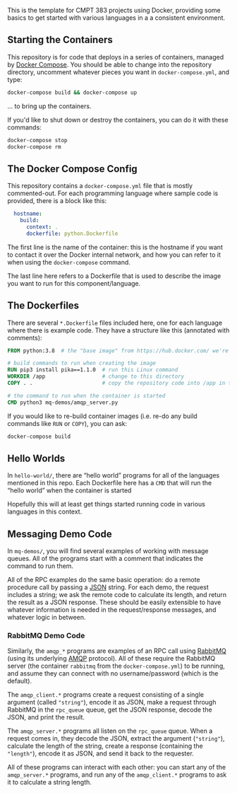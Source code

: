 This is the template for CMPT 383 projects using Docker, providing some basics to get started with various languages in a a consistent environment.


## Starting the Containers

This repository is for code that deploys in a series of containers, managed by [Docker Compose](https://docs.docker.com/compose/). You should be able to change into the repository directory, uncomment whatever pieces you want in `docker-compose.yml`, and type:
```sh
docker-compose build && docker-compose up
```
&hellip; to bring up the containers.

If you'd like to shut down or destroy the containers, you can do it with these commands:
```sh
docker-compose stop
docker-compose rm
```


## The Docker Compose Config

This repository contains a `docker-compose.yml` file that is mostly commented-out. For each programming language where sample code is provided, there is a block like this:

```yaml
  hostname:
    build:
      context: .
      dockerfile: python.Dockerfile
```

The first line is the name of the container: this is the hostname if you want to contact it over the Docker internal network, and how you can refer to it when using the `docker-compose` command.

The last line here refers to a Dockerfile that is used to describe the image you want to run for this component/language.


## The Dockerfiles

There are several `*.Dockerfile` files included here, one for each language where there is example code. They have a structure like this (annotated with comments):

```dockerfile
FROM python:3.8  # the "base image" from https://hub.docker.com/ we're starting with

# build commands to run when creating the image
RUN pip3 install pika==1.1.0  # run this Linux command
WORKDIR /app                  # change to this directory
COPY . .                      # copy the repository code into /app in the container

# the command to run when the container is started
CMD python3 mq-demos/amqp_server.py
```

If you would like to re-build container images (i.e. re-do any build commands like `RUN` or `COPY`), you can ask:
```sh
docker-compose build
```

## Hello Worlds

In `hello-world/`, there are &ldquo;hello world&rdquo; programs for all of the languages mentioned in this repo. Each Dockerfile here has a `CMD` that will run the &ldquo;hello world&rdquo; when the container is started

Hopefully this will at least get things started running code in various languages in this context.


## Messaging Demo Code

In `mq-demos/`, you will find several examples of working with message queues. All of the programs start with a comment that indicates the command to run them.

All of the RPC examples do the same basic operation: do a remote procedure call by passing a [JSON](https://en.wikipedia.org/wiki/JSON) string. For each demo, the request includes a string; we ask the remote code to calculate its length, and return the result as a JSON response. These should be easily extensible to have whatever information is needed in the request/response messages, and whatever logic in between.


### RabbitMQ Demo Code

Similarly, the `amqp_*` programs are examples of an RPC call using [RabbitMQ](https://www.rabbitmq.com/) (using its underlying [AMQP](https://en.wikipedia.org/wiki/Advanced_Message_Queuing_Protocol) protocol). All of these require the RabbitMQ server (the container `rabbitmq` from the `docker-compose.yml`) to be running, and assume they can connect with no username/password (which is the default).

The `amqp_client.*` programs create a request consisting of a single argument (called `"string"`), encode it as JSON, make a request through RabbitMQ in the `rpc_queue` queue, get the JSON response, decode the JSON, and print the result.

The `amqp_server.*` programs all listen on the `rpc_queue` queue. When a request comes in, they decode the JSON, extract the argument (`"string"`), calculate the length of the string, create a response (containing the `"length"`), encode it as JSON, and send it back to the requester.

All of these programs can interact with each other: you can start any of the `amqp_server.*` programs, and run any of the `amqp_client.*` programs to ask it to calculate a string length.


